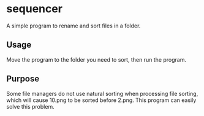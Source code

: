 # sequencer
A simple program to rename and sort files in a folder.

## Usage
Move the program to the folder you need to sort, then run the program.

## Purpose
Some file managers do not use natural sorting when processing file sorting, which will cause 10.png to be sorted before 2.png. This program can easily solve this problem.
